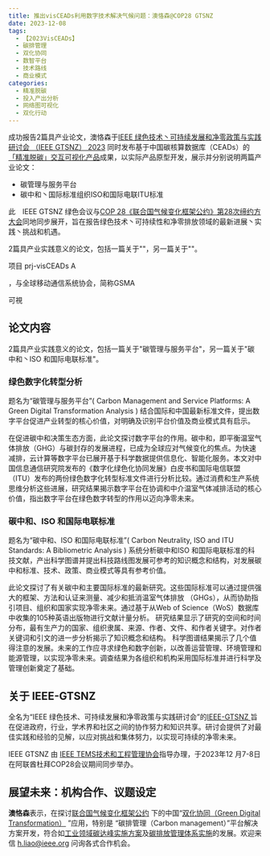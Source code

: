```yaml
---
title: 推出visCEADs利用数字技术解决气候问题：澳恪森@COP28 GTSNZ
date: 2023-12-08
tags:
  - 【2023VisCEADs】
  - 碳排管理
  - 双化协同
  - 数智平台
  - 技术路线
  - 商业模式
categories:
  - 精准脱碳
  - 投入产出分析
  - 网络图可视化
  - 双化行动
---
```


成功报告2篇具产业论文，澳恪森于[IEEE 绿色技术丶可持续发展和净零政策与实践研讨会 （IEEE GTSNZ） 2023](https://gtsnz.org/)
同时发布基于中国碳核算数据库（CEADs）的[「精准脱碳」交互可视化产品](./project/prj-VisCEADs)成果，以实际产品原型开发，展示并分别说明两篇产业论文：

* 碳管理与服务平台
* 碳中和丶国际标准组织ISO和国际电联ITU标准

此　IEEE GTSNZ 绿色会议与[COP 28《联合国气候变化框架公约》第28次缔约方大会](https://www.mee.gov.cn/xxgk/hjyw/202311/t20231101_1044710.shtml)同地同步展开，旨在报告绿色技术丶可持续性和净零排放领域的最新进展丶实践丶挑战和机遇。

<!--more-->


2篇具产业实践意义的论文，包括一篇关于""，另一篇关于""。


 项目 prj-visCEADs A 

，与全球移动通信系统协会，简称GSMA

可視


## 论文内容

2篇具产业实践意义的论文，包括一篇关于"碳管理与服务平台"，另一篇关于"碳中和丶ISO 和国际电联标准"。

### 绿色数字化转型分析

题名为“碳管理与服务平台”( Carbon Management and Service Platforms: A Green Digital Transformation Analysis ) 结合国际和中国最新标准文件，提出数字平台促进产业转型的核心价值，对明确及识别平台价值及商业模式具有启示。

在促进碳中和决策生态方面，此论文探讨数字平台的作用。碳中和，即平衡温室气体排放（GHG）与碳封存的发展进程，已成为全球应对气候变化的焦点。为快速减排，云计算等数字平台已展开基于科学数据提供信息化、智能化服务。本文对中国信息通信研究院发布的《数字化绿色化协同发展》白皮书和国际电信联盟（ITU）发布的两份绿色数字化转型标准文件进行分析比较。通过消费和生产系统思维分析这些进展，研究结果揭示数字平台在协调和中介温室气体减排活动的核心价值，指出数字平台在绿色数字转型的作用以迈向净零未来。

### 碳中和、ISO 和国际电联标准

题名为“碳中和、ISO 和国际电联标准”( Carbon Neutrality, ISO and ITU Standards: A Bibliometric Analysis ) 系统分析碳中和ISO 和国际电联标准的科技文献，产出科学图谱并提出科技路线图发展可参考的知识概念和结构，对发展碳中和标准、技术、政策、商业模式等具有参考价值。

此论文探讨了有关碳中和主要国际标准的最新研究。这些国际标准可以通过提供强大的框架、方法和认证来测量、减少和抵消温室气体排放 （GHGs），从而协助指引项目、组织和国家实现净零未来。通过基于从Web of Science（WoS）数据库中收集的105种英语出版物进行文献计量分析。 研究结果显示了研究的空间和时间分布，最有生产力的国家、组织隶属、来源、作者、文件、和作者关键字。对作者关键词和引文的进一步分析揭示了知识概念和结构。 科学图谱结果揭示了几个值得注意的发展。未来的工作应寻求绿色和数字创新，以改善运营管理、环境管理和能源管理，以实现净零未来。调查结果为各组织和机构采用国际标准并进行科学及管理创新奠定了基础。

## 关于 IEEE-GTSNZ 
全名为“IEEE 绿色技术、可持续发展和净零政策与实践研讨会”的[IEEE-GTSNZ  ](https://gtsnz.org/)旨在促进政府，行业，学术界和社区之间的协作努力和知识共享。研讨会提供了对最佳实践和经验的见解，以应对挑战和集体努力，以实现可持续的净零未来。   

IEEE GTSNZ 由 [IEEE TEMS技术和工程管理协会](https://www.ieee-tems.org)指导办理，于2023年12 月7-8日在阿联酋杜拜COP28会议期间同步举办。

## 展望未来：机构合作、议题设定

**澳恪森**表示，在探讨[联合国气候变化框架公约](https://unfccc.int/sites/default/files/convchin.pdf)
下的中国“[双化协同（Green Digital Transformation）](https://m.gmw.cn/2023-02/26/content_1303295710.htm)
”应用，特别是 “碳排管理（Carbon management）”平台解决方案开发，符合如[工业领域碳达峰实施方案](https://www.gov.cn/gongbao/content/2022/content_5717004.htm)及[碳排放管理体系实施](http://bzh.scjgj.beijing.gov.cn/bzh/apifile/file/2021/20210325/f4451779-29b3-491d-ac72-cfe29b5f53b2.PDF)的发展。欢迎来信 h.liao@ieee.org 问询各式合作机会。
